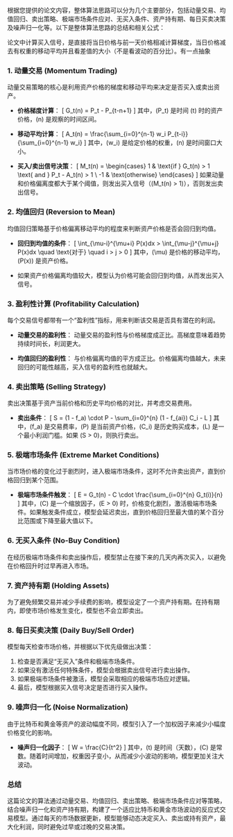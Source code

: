 根据您提供的论文内容，整体算法思路可以分为几个主要部分，包括动量交易、均值回归、卖出策略、极端市场条件应对、无买入条件、资产持有期、每日买卖决策及噪声归一化等。以下是整体算法思路的总结和相关公式：

论文中计算买入信号，是直接将当日价格与前一天价格相减计算梯度，当日价格减去有权重的移动平均并且看差值的大小（不是看波动的百分比）。有一点抽象

### 1. **动量交易 (Momentum Trading)**

动量交易策略的核心是利用资产价格的梯度和移动平均来决定是否买入或卖出资产。

- **价格梯度计算**：
  \[
  G_t(n) = P_t - P_{t-n+1}
  \]
  其中，\(P_t\) 是时间 \(t\) 时的资产价格，\(n\) 是观察的时间区间。

- **移动平均计算**：
  \[
  A_t(n) = \frac{\sum_{i=0}^{n-1} w_i P_{t-i}}{\sum_{i=0}^{n-1} w_i}
  \]
  其中，\(w_i\) 是给定价格的权重，\(n\) 是时间窗口大小。

- **买入/卖出信号决策**：
  \[
  M_t(n) = 
  \begin{cases} 
  1 & \text{if } G_t(n) > 1 \text{ and } P_t - A_t(n) > 1 \\
  -1 & \text{otherwise}
  \end{cases}
  \]
  如果动量和价格偏离度都大于某个阈值，则发出买入信号（\(M_t(n) > 1\)），否则发出卖出信号。

### 2. **均值回归 (Reversion to Mean)**

均值回归策略基于价格偏离移动平均的程度来判断资产价格是否会回归到均值。

- **回归到均值的条件**：
  \[
  \int_{\mu-i}^{\mu+i} P(x)dx > \int_{\mu-j}^{\mu+j} P(x)dx \quad \text{对于} \quad i > j > 0
  \]
  其中，\(\mu\) 是价格的移动平均，\(P(x)\) 是资产价格。

- 如果资产价格偏离均值较大，模型认为价格可能会回归到均值，从而发出买入信号。

### 3. **盈利性计算 (Profitability Calculation)**

每个交易信号都带有一个“盈利性”指标，用来判断该交易是否具有潜在的利润。

- **动量交易的盈利性**：
  动量交易的盈利性与价格梯度成正比。高梯度意味着趋势持续时间长，利润更大。

- **均值回归的盈利性**：
  与价格偏离均值的平方成正比。价格偏离均值越大，未来回归的可能性越高，买入信号的盈利性也就越大。

### 4. **卖出策略 (Selling Strategy)**

卖出决策基于资产当前价格和历史平均价格的对比，并考虑交易费用。

- **卖出条件**：
  \[
  S = (1 - f_a) \cdot P - \sum_{i=0}^{n} (1 - f_{ai}) C_i - L
  \]
  其中，\(f_a\) 是交易费率，\(P\) 是当前资产价格，\(C_i\) 是历史购买成本，\(L\) 是一个最小利润门槛。如果 \(S > 0\)，则执行卖出。

### 5. **极端市场条件 (Extreme Market Conditions)**

当市场价格的变化过于剧烈时，进入极端市场条件，这时不允许卖出资产，直到价格回归到某个范围。

- **极端市场条件触发**：
  \[
  E = G_t(n) - C \cdot \frac{\sum_{i=0}^{n} G_t(i)}{n}
  \]
  其中，\(C\) 是一个缩放因子，\(E > 0\) 时，价格变化剧烈，激活极端市场条件。如果触发条件成立，模型会延迟卖出，直到价格回归至最大值的某个百分比范围或下降至最大值以下。

### 6. **无买入条件 (No-Buy Condition)**

在经历极端市场条件和卖出操作后，模型禁止在接下来的几天内再次买入，以避免在价格回升时过早再进入市场。

### 7. **资产持有期 (Holding Assets)**

为了避免频繁交易并减少手续费的影响，模型设定了一个资产持有期。在持有期内，即使市场价格发生变化，模型也不会立即卖出。

### 8. **每日买卖决策 (Daily Buy/Sell Order)**

模型每天检查市场价格，并根据以下优先级做出决策：
1. 检查是否满足“无买入”条件和极端市场条件。
2. 如果没有激活任何特殊条件，模型会根据卖出信号进行卖出操作。
3. 如果极端市场条件被激活，模型会采取相应的极端市场应对逻辑。
4. 最后，模型根据买入信号决定是否进行买入操作。

### 9. **噪声归一化 (Noise Normalization)**

由于比特币和黄金等资产的波动幅度不同，模型引入了一个加权因子来减少小幅度价格变化的影响。

- **噪声归一化因子**：
  \[
  W = \frac{C}{t^2}
  \]
  其中，\(t\) 是时间（天数），\(C\) 是常数。随着时间增加，权重因子变小，从而减少小波动的影响，模型更加关注大波动。

### 总结

这篇论文的算法通过动量交易、均值回归、卖出策略、极端市场条件应对等策略，结合噪声归一化和资产持有期，构建了一个适应比特币和黄金市场波动的反应式交易模型。通过每天的市场数据更新，模型能够动态决定买入、卖出或持有资产，最大化利润，同时避免过早或过晚的交易决策。
